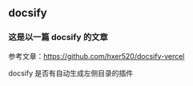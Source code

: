 
## docsify

### 这是以一篇 docsify 的文章

参考文章：https://github.com/hxer520/docsify-vercel

docsify 是否有自动生成左侧目录的插件